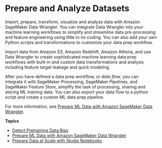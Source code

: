 # Prepare and Analyze Datasets<a name="data-prep"></a>

Import, prepare, transform, visualize and analyze data with Amazon SageMaker Data Wrangler\. You can integrate Data Wrangler into your machine learning workflows to simplify and streamline data pre\-processing and feature engineering using little to no coding\. You can also add your own Python scripts and transformations to customize your data prep workflow\.

Import data from Amazon S3, Amazon Redshift, Amazon Athena, and use Data Wrangler to create sophisticated machine learning data prep workflows with built\-in and custom data transformations and analysis including feature target leakage and quick modeling\. 

After you have defined a data prep workflow, or *data flow*, you can integrate it with SageMaker Processing, SageMaker Pipelines, and SageMaker Feature Store, simplify the task of processing, sharing and storing ML training data\. You can also export your data flow to a python script and create a custom ML data prep pipeline\.

For more information, see [Prepare ML Data with Amazon SageMaker Data Wrangler](data-wrangler.md)\.



**Topics**
+ [Detect Pretraining Data Bias](clarify-detect-data-bias.md)
+ [Prepare ML Data with Amazon SageMaker Data Wrangler](data-wrangler.md)
+ [Prepare Data at Scale with Studio Notebooks](studio-notebooks-emr-cluster.md)